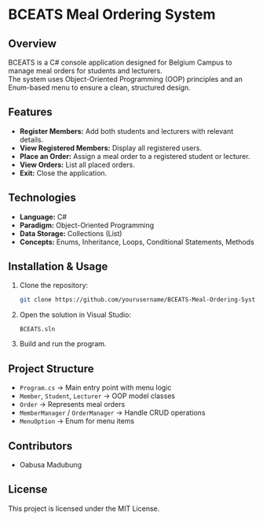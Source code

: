 # BCEATS Meal Ordering System

## Overview
BCEATS is a C# console application designed for Belgium Campus to manage meal orders for students and lecturers.  
The system uses Object-Oriented Programming (OOP) principles and an Enum-based menu to ensure a clean, structured design.

## Features
- **Register Members:** Add both students and lecturers with relevant details.
- **View Registered Members:** Display all registered users.
- **Place an Order:** Assign a meal order to a registered student or lecturer.
- **View Orders:** List all placed orders.
- **Exit:** Close the application.

## Technologies
- **Language:** C#
- **Paradigm:** Object-Oriented Programming
- **Data Storage:** Collections (List<T>)
- **Concepts:** Enums, Inheritance, Loops, Conditional Statements, Methods

## Installation & Usage
1. Clone the repository:
   ```bash
   git clone https://github.com/yourusername/BCEATS-Meal-Ordering-System.git
   ```
2. Open the solution in Visual Studio:
   ```plaintext
   BCEATS.sln
   ```
3. Build and run the program.

## Project Structure
- `Program.cs` → Main entry point with menu logic
- `Member`, `Student`, `Lecturer` → OOP model classes
- `Order` → Represents meal orders
- `MemberManager` / `OrderManager` → Handle CRUD operations
- `MenuOption` → Enum for menu items

## Contributors
- Oabusa Madubung

## License
This project is licensed under the MIT License.
